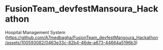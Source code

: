 # FusionTeam_devfestMansoura_Hackathon
Hospital Management System
(https://github.com/A7medbagha/FusionTeam_devfestMansoura_Hackathon/assets/100593082/0463e33c-82b4-46de-a673-44664a5196b3)
